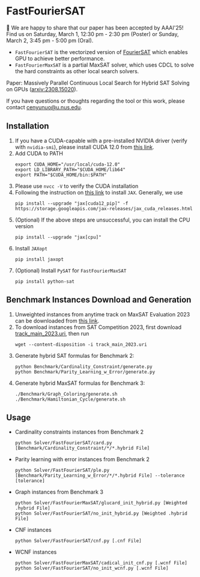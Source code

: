 # FastFourierSAT

🎉 We are happy to share that our paper has been accepted by AAAI'25!
Find us on Saturday, March 1, 12:30 pm - 2:30 pm (Poster) or Sunday, March 2, 3:45 pm - 5:00 pm (Oral).

- `FastFourierSAT` is the vectorized version of [FourierSAT](https://github.com/vardigroup/FourierSAT) which enables GPU to achieve better performance.
- `FastFourierMaxSAT` is a partial MaxSAT solver, which uses CDCL to solve the hard constraints as other local search solvers. 

Paper: Massively Parallel Continuous Local Search for Hybrid SAT Solving on GPUs ([arxiv:2308.15020](https://arxiv.org/abs/2308.15020)).

If you have questions or thoughts regarding the tool or this work, please contact cenyunuo@u.nus.edu.

## Installation

1. If you have a CUDA-capable with a pre-installed NVIDIA driver (verify with `nvidia-smi`), please install CUDA 12.0 from [this link](https://developer.nvidia.com/cuda-downloads).
2. Add CUDA to PATH
    ```
    export CUDA_HOME="/usr/local/cuda-12.0"
    export LD_LIBRARY_PATH="$CUDA_HOME/lib64"
    export PATH="$CUDA_HOME/bin:$PATH"
    ```
3. Please use `nvcc -V` to verify the CUDA installation
4. Following the instruction on [this link](https://github.com/google/jax#installation) to install `JAX`. Generally, we use
    ```
    pip install --upgrade "jax[cuda12_pip]" -f https://storage.googleapis.com/jax-releases/jax_cuda_releases.html
    ```
5. (Optional) If the above steps are unsuccessful, you can install the CPU version
    ```
    pip install --upgrade "jax[cpu]"
    ```
6. Install `JAXopt`
    ```
    pip install jaxopt
    ```
7. (Optional) Install `PySAT` for `FastFourierMaxSAT`
    ```
    pip install python-sat
    ```

## Benchmark Instances Download and Generation
1. Unweighted instances from anytime track on MaxSAT Evaluation 2023 can be downloaded from [this link](https://www.cs.helsinki.fi/group/coreo/MSE2023-anytime-instances/MSE2023-anytime-UW-benchmarks.zip).
2. To download instances from SAT Competition 2023, first download [track_main_2023.uri](https://benchmark-database.de/getinstances?track=main_2023), then run
    ```
    wget --content-disposition -i track_main_2023.uri
    ```
3. Generate hybrid SAT formulas for Benchmark 2:
    ```
    python Benchmark/Cardinality_Constraint/generate.py
    python Benchmark/Parity_Learning_w_Error/generate.py
    ```
4. Generate hybrid MaxSAT formulas for Benchmark 3:
    ```
    ./Benchmark/Graph_Coloring/generate.sh
    ./Benchmark/Hamiltonian_Cycle/generate.sh
    ```

## Usage
- Cardinality constraints instances from Benchmark 2
    ```
    python Solver/FastFourierSAT/card.py [Benchmark/Cardinality_Constraint/*/*.hybrid File]
    ```
- Parity learning with error instances from Benchmark 2
    ```
    python Solver/FastFourierSAT/ple.py [Benchmark/Parity_Learning_w_Error/*/*.hybrid File] --tolerance [tolerance]
    ```
- Graph instances from Benchmark 3
    ```
    python Solver/FastFourierMaxSAT/glucard_init_hybrid.py [Weighted .hybrid File]
    python Solver/FastFourierSAT/no_init_hybrid.py [Weighted .hybrid File]
    ```
- CNF instances
    ```
    python Solver/FastFourierSAT/cnf.py [.cnf File]
    ```
- WCNF instances
    ```
    python Solver/FastFourierMaxSAT/cadical_init_cnf.py [.wcnf File]
    python Solver/FastFourierSAT/no_init_wcnf.py [.wcnf File]
    ```
